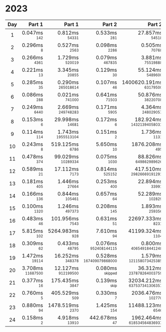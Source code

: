 # 2023

Day | Part 1 | Part 1 | Part 2 | Part 2
:---:|---:|---:|---:|---:
1 | 0.047ms <br/><sub><sup>142</sup></sub> | 0.812ms <br/><sub><sup>54331</sup></sub> | 0.533ms <br/><sub><sup>281</sup></sub> | 27.857ms <br/><sub><sup>54518</sup></sub> 
2 | 0.296ms <br/><sub><sup>8</sup></sub> | 0.527ms <br/><sub><sup>2563</sup></sub> | 0.098ms <br/><sub><sup>2286</sup></sub> | 0.505ms <br/><sub><sup>70768</sup></sub> 
3 | 0.266ms <br/><sub><sup>4361</sup></sub> | 1.729ms <br/><sub><sup>520019</sup></sub> | 0.079ms <br/><sub><sup>467835</sup></sub> | 3.881ms <br/><sub><sup>75519888</sup></sub> 
4 | 0.221ms <br/><sub><sup>13</sup></sub> | 3.345ms <br/><sub><sup>20855</sup></sub> | 0.129ms <br/><sub><sup>30</sup></sub> | 55.124ms <br/><sub><sup>5489600</sup></sub> 
5 | 0.285ms <br/><sub><sup>35</sup></sub> | 0.290ms <br/><sub><sup>265018614</sup></sub> | 0.107ms <br/><sub><sup>46</sup></sub> | 1400620.191ms <br/><sub><sup>63179500</sup></sub> 
6 | 0.086ms <br/><sub><sup>288</sup></sub> | 0.021ms <br/><sub><sup>741000</sup></sub> | 0.641ms <br/><sub><sup>71503</sup></sub> | 50.876ms <br/><sub><sup>38220708</sup></sub> 
7 | 0.249ms <br/><sub><sup>6440</sup></sub> | 2.669ms <br/><sub><sup>249748283</sup></sub> | 0.171ms <br/><sub><sup>5905</sup></sub> | 4.364ms <br/><sub><sup>248029057</sup></sub> 
8 | 0.153ms <br/><sub><sup>6</sup></sub> | 29.998ms <br/><sub><sup>14681</sup></sub> | 0.172ms <br/><sub><sup>6</sup></sub> | 182.924ms <br/><sub><sup>14321394058031</sup></sub> 
9 | 0.114ms <br/><sub><sup>114</sup></sub> | 1.743ms <br/><sub><sup>1955513104</sup></sub> | 0.151ms <br/><sub><sup>2</sup></sub> | 1.736ms <br/><sub><sup>1131</sup></sub> 
10 | 0.243ms <br/><sub><sup>8</sup></sub> | 519.125ms <br/><sub><sup>6786</sup></sub> | 5.650ms <br/><sub><sup>10</sup></sub> | 1876.208ms <br/><sub><sup>495</sup></sub> 
11 | 0.478ms <br/><sub><sup>374</sup></sub> | 99.029ms <br/><sub><sup>10289334</sup></sub> | 0.075ms <br/><sub><sup>1030</sup></sub> | 88.826ms <br/><sub><sup>649862989626</sup></sub> 
12 | 0.589ms <br/><sub><sup>21</sup></sub> | 17.112ms <br/><sub><sup>7173</sup></sub> | 0.814ms <br/><sub><sup>525152</sup></sub> | 417.510ms <br/><sub><sup>29826669191291</sup></sub> 
13 | 0.181ms <br/><sub><sup>405</sup></sub> | 1.446ms <br/><sub><sup>27664</sup></sub> | 0.253ms <br/><sub><sup>400</sup></sub> | 22.894ms <br/><sub><sup>33991</sup></sub> 
14 | 0.166ms <br/><sub><sup>136</sup></sub> | 0.844ms <br/><sub><sup>105461</sup></sub> | 0.657ms <br/><sub><sup>64</sup></sub> | 52.289ms <br/><sub><sup>102829</sup></sub> 
15 | 0.100ms <br/><sub><sup>1320</sup></sub> | 1.246ms <br/><sub><sup>497373</sup></sub> | 0.208ms <br/><sub><sup>145</sup></sub> | 1.893ms <br/><sub><sup>259356</sup></sub> 
16 | 0.483ms <br/><sub><sup>46</sup></sub> | 101.956ms <br/><sub><sup>7543</sup></sub> | 0.631ms <br/><sub><sup>51</sup></sub> | 22697.333ms <br/><sub><sup>8231</sup></sub> 
17 | 5.815ms <br/><sub><sup>102</sup></sub> | 5264.983ms <br/><sub><sup>928</sup></sub> | 7.610ms <br/><sub><sup>94</sup></sub> | 41199.324ms <br/><sub><sup>1104</sup></sub> 
18 | 0.309ms <br/><sub><sup>62</sup></sub> | 0.433ms <br/><sub><sup>48795</sup></sub> | 0.076ms <br/><sub><sup>952408144115</sup></sub> | 0.800ms <br/><sub><sup>40654918441248</sup></sub> 
19 | 1.472ms <br/><sub><sup>19114</sup></sub> | 16.252ms <br/><sub><sup>348378</sup></sub> | 0.528ms <br/><sub><sup>167409079868000</sup></sub> | 1.579ms <br/><sub><sup>121158073425385</sup></sub> 
20 | 3.708ms <br/><sub><sup>11687500</sup></sub> | 12.127ms <br/><sub><sup>912199500</sup></sub> | 0.080ms <br/><sub><sup>skipped</sup></sub> | 36.312ms <br/><sub><sup>237878264003759</sup></sub> 
21 | 0.377ms <br/><sub><sup>16</sup></sub> | 175.435ms <br/><sub><sup>3847</sup></sub> | 0.139ms <br/><sub><sup>skip</sup></sub> | 32034.212ms <br/><sub><sup>637537341306357</sup></sub> 
22 | 0.760ms <br/><sub><sup>5</sup></sub> | 405.529ms <br/><sub><sup>509</sup></sub> | 0.330ms <br/><sub><sup>7</sup></sub> | 2036.476ms <br/><sub><sup>102770</sup></sub> 
23 | 0.880ms <br/><sub><sup>94</sup></sub> | 1478.519ms <br/><sub><sup>2370</sup></sub> | 1.425ms <br/><sub><sup>154</sup></sub> | 11488.123ms <br/><sub><sup>6546</sup></sub> 
24 | 0.158ms <br/><sub><sup>2</sup></sub> | 4.918ms <br/><sub><sup>13910</sup></sub> | 442.678ms <br/><sub><sup>47</sup></sub> | 1962.464ms <br/><sub><sup>618534564836937</sup></sub> 
